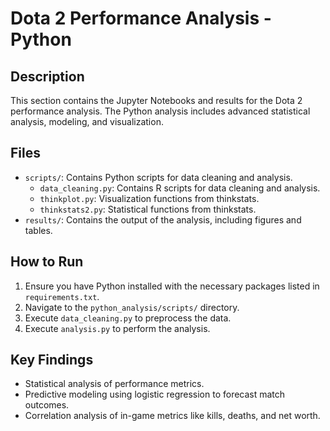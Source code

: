 # Dota 2 Performance Analysis - Python

## Description
This section contains the Jupyter Notebooks and results for the Dota 2 performance analysis. The Python analysis includes advanced statistical analysis, modeling, and visualization.

## Files
- `scripts/`: Contains Python scripts for data cleaning and analysis.
  - `data_cleaning.py`: Contains R scripts for data cleaning and analysis.
  - `thinkplot.py`: Visualization functions from thinkstats.
  - `thinkstats2.py`: Statistical functions from thinkstats.
- `results/`: Contains the output of the analysis, including figures and tables.

## How to Run
1. Ensure you have Python installed with the necessary packages listed in `requirements.txt`.
2. Navigate to the `python_analysis/scripts/` directory.
3. Execute `data_cleaning.py` to preprocess the data.
4. Execute `analysis.py` to perform the analysis.

## Key Findings
- Statistical analysis of performance metrics.
- Predictive modeling using logistic regression to forecast match outcomes.
- Correlation analysis of in-game metrics like kills, deaths, and net worth.

